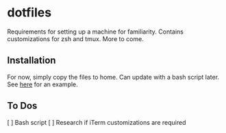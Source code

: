 dotfiles
========

Requirements for setting up a machine for familiarity. Contains customizations for zsh and tmux. More to come.

Installation
------------

For now, simply copy the files to home. Can update with a bash script later. See [here](https://github.com/mislav/dotfiles/blob/ea86d75e11e518ffe861f6d821b54e11804dfc17/install) for an example.


To Dos
------

[ ] Bash script
[ ] Research if iTerm customizations are required

